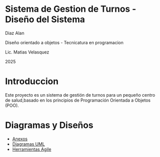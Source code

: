 # Sistema de Gestion de Turnos - Diseño del Sistema
Diaz Alan

Diseño orientado a objetos - Tecnicatura en programacion

Lic. Matias Velasquez

2025


# Introduccion

Este proyecto es un sistema de gestión de turnos para un pequeño centro de salud,basado en los principios de Programación Orientada a Objetos (POO).


# Diagramas y Diseños  
* [Anexos](anexos.md)
* [Diagramas UML](diagramas_uml.md)
* [Herramientas Agile](Herramientas_Agile.md)

  
